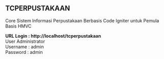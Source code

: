 ## TCPERPUSTAKAAN
Core Sistem Informasi Perpustakaan Berbasis Code Igniter untuk Pemula Basis HMVC

<strong>URL Login : http://localhost/tcperpustakaan</strong> <br>
User Administrator <br>
Username : admin <br>
Password : admin <br>

